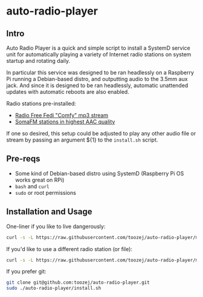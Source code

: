 # auto-radio-player


## Intro
Auto Radio Player is a quick and simple script to install a SystemD service unit for automatically playing a variety of Internet radio stations on system startup and rotating daily.

In particular this service was designed to be ran headlessly on a Raspberry Pi running a Debian-based distro, and outputting audio to the 3.5mm aux jack. And since it is designed to be ran headlessly, automatic unattended updates with automatic reboots are also enabled.

Radio stations pre-installed:
- [Radio Free Fedi "Comfy" mp3 stream](https://radiofreefedi.net/)
- [SomaFM stations in highest AAC quality](https://somafm.com/listen/)

If one so desired, this setup could be adjusted to play any other audio file or stream by passing an argument ${1} to the `install.sh` script.


## Pre-reqs
- Some kind of Debian-based distro using SystemD (Raspberry Pi OS works great on RPi)
- `bash` and `curl`
- `sudo` or root permissions


## Installation and Usage

One-liner if you like to live dangerously:
```bash
curl -s -L https://raw.githubusercontent.com/toozej/auto-radio-player/main/install.sh | sudo bash
```

If you'd like to use a different radio station (or file):
```bash
curl -s -L https://raw.githubusercontent.com/toozej/auto-radio-player/main/install.sh | sudo bash -s AUDIO_FILE_OR_STREAM_GOES_HERE
```

If you prefer git:
```bash
git clone git@github.com:toozej/auto-radio-player.git
sudo ./auto-radio-player/install.sh
```
